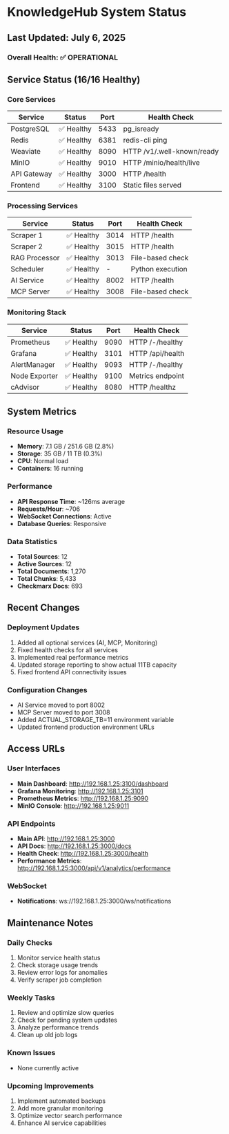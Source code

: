 # KnowledgeHub System Status

## Last Updated: July 6, 2025

### Overall Health: ✅ OPERATIONAL

## Service Status (16/16 Healthy)

### Core Services
| Service | Status | Port | Health Check |
|---------|--------|------|--------------|
| PostgreSQL | ✅ Healthy | 5433 | pg_isready |
| Redis | ✅ Healthy | 6381 | redis-cli ping |
| Weaviate | ✅ Healthy | 8090 | HTTP /v1/.well-known/ready |
| MinIO | ✅ Healthy | 9010 | HTTP /minio/health/live |
| API Gateway | ✅ Healthy | 3000 | HTTP /health |
| Frontend | ✅ Healthy | 3100 | Static files served |

### Processing Services
| Service | Status | Port | Health Check |
|---------|--------|------|--------------|
| Scraper 1 | ✅ Healthy | 3014 | HTTP /health |
| Scraper 2 | ✅ Healthy | 3015 | HTTP /health |
| RAG Processor | ✅ Healthy | 3013 | File-based check |
| Scheduler | ✅ Healthy | - | Python execution |
| AI Service | ✅ Healthy | 8002 | HTTP /health |
| MCP Server | ✅ Healthy | 3008 | File-based check |

### Monitoring Stack
| Service | Status | Port | Health Check |
|---------|--------|------|--------------|
| Prometheus | ✅ Healthy | 9090 | HTTP /-/healthy |
| Grafana | ✅ Healthy | 3101 | HTTP /api/health |
| AlertManager | ✅ Healthy | 9093 | HTTP /-/healthy |
| Node Exporter | ✅ Healthy | 9100 | Metrics endpoint |
| cAdvisor | ✅ Healthy | 8080 | HTTP /healthz |

## System Metrics

### Resource Usage
- **Memory**: 7.1 GB / 251.6 GB (2.8%)
- **Storage**: 35 GB / 11 TB (0.3%)
- **CPU**: Normal load
- **Containers**: 16 running

### Performance
- **API Response Time**: ~126ms average
- **Requests/Hour**: ~706
- **WebSocket Connections**: Active
- **Database Queries**: Responsive

### Data Statistics
- **Total Sources**: 12
- **Active Sources**: 12
- **Total Documents**: 1,270
- **Total Chunks**: 5,433
- **Checkmarx Docs**: 693

## Recent Changes

### Deployment Updates
1. Added all optional services (AI, MCP, Monitoring)
2. Fixed health checks for all services
3. Implemented real performance metrics
4. Updated storage reporting to show actual 11TB capacity
5. Fixed frontend API connectivity issues

### Configuration Changes
- AI Service moved to port 8002
- MCP Server moved to port 3008
- Added ACTUAL_STORAGE_TB=11 environment variable
- Updated frontend production environment URLs

## Access URLs

### User Interfaces
- **Main Dashboard**: http://192.168.1.25:3100/dashboard
- **Grafana Monitoring**: http://192.168.1.25:3101
- **Prometheus Metrics**: http://192.168.1.25:9090
- **MinIO Console**: http://192.168.1.25:9011

### API Endpoints
- **Main API**: http://192.168.1.25:3000
- **API Docs**: http://192.168.1.25:3000/docs
- **Health Check**: http://192.168.1.25:3000/health
- **Performance Metrics**: http://192.168.1.25:3000/api/v1/analytics/performance

### WebSocket
- **Notifications**: ws://192.168.1.25:3000/ws/notifications

## Maintenance Notes

### Daily Checks
1. Monitor service health status
2. Check storage usage trends
3. Review error logs for anomalies
4. Verify scraper job completion

### Weekly Tasks
1. Review and optimize slow queries
2. Check for pending system updates
3. Analyze performance trends
4. Clean up old job logs

### Known Issues
- None currently active

### Upcoming Improvements
1. Implement automated backups
2. Add more granular monitoring
3. Optimize vector search performance
4. Enhance AI service capabilities